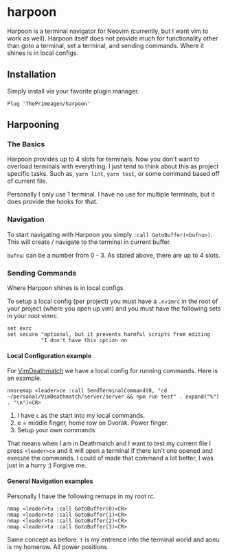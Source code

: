 # harpoon
Harpoon is a terminal navigator for Neovim (currently, but I want vim to work
as well).  Harpoon itself does not provide much for functionality other than
goto a terminal, set a terminal, and sending commands.  Where it shines is in
local configs.

## Installation
Simply install via your favorite plugin manager.

```
Plug 'ThePrimeagen/harpoon'
```

## Harpooning

### The Basics
Harpoon provides up to 4 slots for terminals.  Now you don't want to overload
terminals with everything.  I just tend to think about this as project specific
tasks.  Such as, `yarn lint`, `yarn test`, or some command based off of current
file.

Personally I only use 1 terminal.  I have no use for multiple terminals, but it
does provide the hooks for that.

### Navigation
To start navigating with Harpoon you simply `:call GotoBuffer(<bufnu>)`.  This
will create / navigate to the terminal in current buffer.

`bufnu`: can be a number from 0 - 3.  As stated above, there are up to 4 slots.


### Sending Commands
Where Harpoon shines is in local configs.

To setup a local config (per project) you must have a `.nvimrc` in the root of
your project (where you open up vim) and you must have the following sets in your root vimrc.


```
set exrc
set secure "optional, but it prevents harmful scripts from editing
           "I don't have this option on
```

#### Local Configuration example
For [VimDeathmatch](https://github.com/VimDeathmatch/server) we have a local
config for running commands.  Here is an example.

```
nnoremap <leader>ce :call SendTerminalCommand(0, "cd ~/personal/VimDeathmatch/server/server && npm run test" . expand("%") . "\n")<CR>
```

1.  I have `c` as the start into my local commands.
2.  e = middle finger, home row on Dvorak.  Power finger.
3.  Setup your own commands


That means when I am in Deathmatch and I want to test my current file I press
`<leader>ce` and it will open a terminal if there isn't one opened and execute
the commands.  I could of made that command a lot better, I was just in a hurry
:)  Forgive me.

#### General Navigation examples
Personally I have the following remaps in my root rc.

```
nmap <leader>tu :call GotoBuffer(0)<CR>
nmap <leader>te :call GotoBuffer(1)<CR>
nmap <leader>to :call GotoBuffer(2)<CR>
nmap <leader>ta :call GotoBuffer(3)<CR>
```

Same concept as before.  `t` is my entrence into the terminal world and aoeu is
my homerow.  All power positions.

